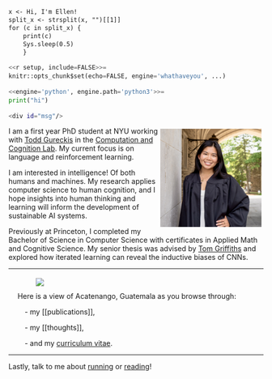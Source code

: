```{r}
x <- Hi, I'm Ellen!
split_x <- strsplit(x, "")[[1]]
for (c in split_x) {
	print(c)
	Sys.sleep(0.5)
	}
```
```python
<<r setup, include=FALSE>>=
knitr::opts_chunk$set(echo=FALSE, engine='whathaveyou', ...)
```
```python
<<engine='python', engine.path='python3'>>=
print("hi")
```

```bash
<div id="msg"/>
```

<img src="images/me.jpg" width="200" align="right" style="padding: 4px"> I am a first year PhD student at NYU working with <a href="https://todd.gureckislab.org/" target="_blank">Todd Gureckis</a> in the <a href="https://gureckislab.org/" target="_blank">Computation and Cognition Lab</a>. My current focus is on language and reinforcement learning. 

I am interested in intelligence! Of both humans and machines. My research applies computer science to human cognition, and I hope insights into human thinking and learning will inform the development of sustainable AI systems. 

Previously at Princeton, I completed my Bachelor of Science in Computer Science with certificates in Applied Math and Cognitive Science. My senior thesis was advised by <a href="https://cocosci.princeton.edu/tom/index.php" target="_blank">Tom Griffiths</a> and explored how iterated learning can reveal the inductive biases of CNNs. 

---
</figure>
<img src="images/hike.png" width="240"  align="left" style="padding: 4px" hspace="50">
&emsp;

&emsp; Here is a view of Acatenango, Guatemala as you browse through:

&emsp;&emsp; - my [[publications]],

&emsp;&emsp; - my [[thoughts]],

&emsp;&emsp; - and my <a href="https://drive.google.com/file/d/1MH05vQudY_B5JdtxP_p-FDjRIJ7dZpMC/view?usp=drive_link" target="_blank">curriculum vitae</a>.

---
Lastly, talk to me about <a href="https://strava.app.link/wUsXaJj1cIb" target="_blank">running</a> or <a href="https://www.goodreads.com/user/show/163690984-ellen-su" target="_blank">reading</a>!